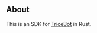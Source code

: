 ## About
This is an SDK for [TriceBot]("https://github.com/djpiper28/CockatriceTournamentBot") in Rust.
